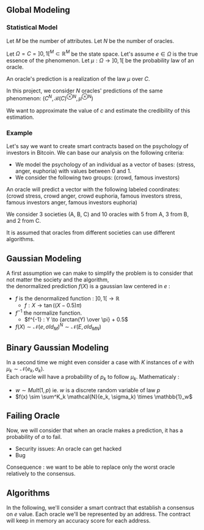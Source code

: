 
## Global Modeling

### Statistical Model

Let $M$ be the number of attributes.
Let $N$ be the number of oracles.

Let $\Omega = C = ]0, 1[^M \subset \mathbb{R}^M$ be the state space.
Let's assume $e \in \Omega$ is the true essence of the phenomenon.
Let $\mu : \Omega \to ]0, 1[$ be the probability law of an oracle.

An oracle's prediction is a realization of the law $\mu$ over $C$.

In this project, we consider $N$ oracles' predictions of the same phenomenon: $(C^N, \mathcal{B}(C)^{\otimes N}, \mu^{\otimes N})$

We want to approximate the value of $c$ and estimate the credibility of this estimation.

### Example

Let's say we want to create smart contracts based on the psychology of investors in Bitcoin.
We can base our analysis on the following criteria:
- We model the psychology of an individual as a vector of bases:
(stress, anger, euphoria) with values between $0$ and $1$.
- We consider the following two groups: (crowd, famous investors)

An oracle will predict a vector with the following labeled coordinates:
(crowd stress, crowd anger, crowd euphoria, famous investors stress, famous investors anger, famous investors euphoria)

We consider 3 societies (A, B, C) and 10 oracles with 5 from A, 3 from B, and 2 from C.

It is assumed that oracles from different societies can use different algorithms.

## Gaussian Modeling

A first assumption we can make to simplify the problem is to consider that not matter the society and the algorithm, \
the denormalized prediction $f(X)$ is a gaussian law centered in $e$ :
- $f$ is the denormalized function : $]0, 1[ \to \mathbb{R}$
    - $f : X \to \tan((X - 0.5) \pi)$ $\qquad$
- $f^{-1}$ the normalize function.
    - $f^{-1} : Y \to {arctan(Y) \over \pi} + 0.5$
- $f(X) \sim \mathcal N(e, \sigma Id_M)^N \sim \mathcal N(E, \sigma Id_{MN})$

## Binary Gaussian Modeling

In a second time we might even consider a case with $K$ instances of $e$ with $\mu_k \sim \mathcal{N}(e_k, \sigma_k)$. \
Each oracle will have a probability of $p_k$ to follow $\mu_k$. Mathematicaly :
- $w \sim Mult(1, p)$ ie. $w$ is a discrete random variable of law $p$
- $f(x) \sim \sum^K_k \mathcal{N}(e_k, \sigma_k) \times \mathbb{1}_w$

## Failing Oracle

Now, we will consider that when an oracle makes a prediction, it has a probability of $\alpha$ to fail.

- Security issues: An oracle can get hacked
- Bug

Consequence : we want to be able to replace only the worst oracle relatively to the consensus.

## Algorithms

In the following, we'll consider a smart contract that establish a consensus on $e$ value.
Each oracle we'll be represented by an address.
The contract will keep in memory an accuracy score for each address.


